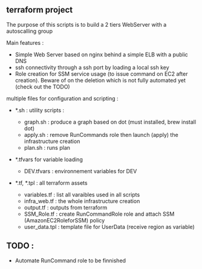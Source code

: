 

terraform project
-------------------

The purpose of this scripts is to build a 2 tiers WebServer with a autoscalling group

Main features : 
- Simple Web Server based on nginx behind a simple ELB with a public DNS
- ssh connectivity through a ssh port by loading a local ssh key
- Role creation for SSM service usage (to issue command on EC2 after creation). Beware of on the deletion which is not fully automated yet (check out the TODO)

multiple files for configuration and scripting :
- *.sh : utility scripts :
    * graph.sh : produce a graph based on dot (must installed, brew install dot)
    * apply.sh : remove RunCommands role then launch (apply) the infrastructure creation
    * plan.sh : runs plan

- *.tfvars for variable loading
    * DEV.tfvars : environnement variables for DEV

- *.tf, *.tpl : all terraform assets
    * variables.tf : list all varaibles used in all scripts
    * infra_web.tf : the whole infrastructure creation
    * output.tf : outputs from terraform
    * SSM_Role.tf : create RunCommandRole role and attach  SSM (AmazonEC2RoleforSSM) policy
    * user_data.tpl : template file for UserData (receive region as variable)


TODO :
-------
+ Automate RunCommand role to be finnished